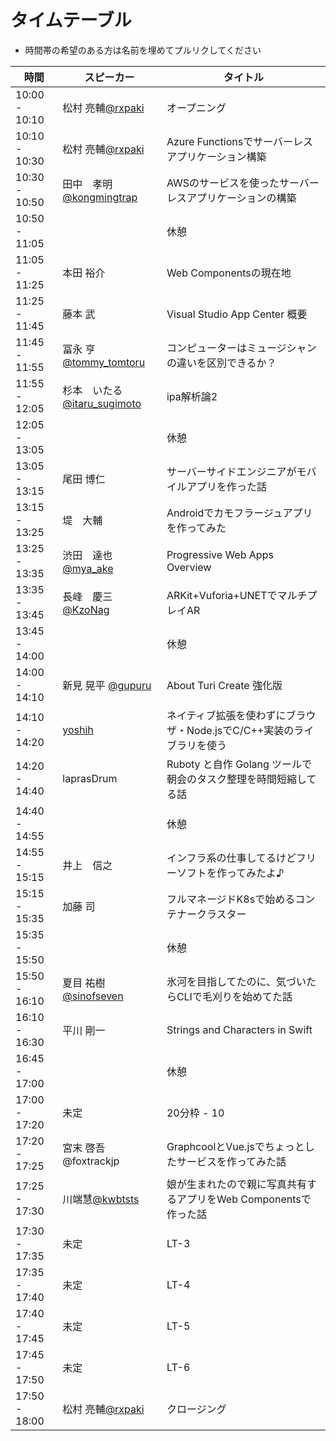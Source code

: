 # タイムテーブル
- 時間帯の希望のある方は名前を埋めてプルリクしてください

| 時間          | スピーカー | タイトル |
|---------------|--------------------|------------|
| 10:00 - 10:10 | 松村 亮輔[@rxpaki](https://twitter.com/rxpaki) | オープニング |
| 10:10 - 10:30 | 松村 亮輔[@rxpaki](https://twitter.com/rxpaki) | Azure Functionsでサーバーレスアプリケーション構築 |
| 10:30 - 10:50 | 田中　孝明[@kongmingtrap](https://twitter.com/kongmingtrap) | AWSのサービスを使ったサーバーレスアプリケーションの構築 |
| 10:50 - 11:05 |  | 休憩 |
| 11:05 - 11:25 | 本田 裕介 | Web Componentsの現在地 |
| 11:25 - 11:45 | 藤本 武 | Visual Studio App Center 概要 |
| 11:45 - 11:55 | 冨永 亨　[@tommy_tomtoru](https://twitter.com/tommy_tomtoru) | コンピューターはミュージシャンの違いを区別できるか？ |
| 11:55 - 12:05 | 杉本　いたる[@itaru_sugimoto](https://twitter.com/itaru_sugimoto) | ipa解析論2 |
| 12:05 - 13:05 |  | 休憩 |
| 13:05 - 13:15 | 尾田 博仁 | サーバーサイドエンジニアがモバイルアプリを作った話 |
| 13:15 - 13:25 | 堤　大輔 | Androidでカモフラージュアプリを作ってみた |
| 13:25 - 13:35 | 渋田　達也 [@mya_ake](https://twitter.com/mya_ake) | Progressive Web Apps Overview |
| 13:35 - 13:45 | 長峰　慶三 [@KzoNag](https://twitter.com/KzoNag) | ARKit+Vuforia+UNETでマルチプレイAR |
| 13:45 - 14:00 |  | 休憩 |
| 14:00 - 14:10 | 新見 晃平 [@gupuru](https://twitter.com/gupuru) | About Turi Create 強化版 |
| 14:10 - 14:20 | [yoshih](https://twitter.com/_yoshih_) | ネイティブ拡張を使わずにブラウザ・Node.jsでC/C++実装のライブラリを使う |
| 14:20 - 14:40 | laprasDrum | Ruboty と自作 Golang ツールで朝会のタスク整理を時間短縮してる話 |
| 14:40 - 14:55 |  | 休憩 |
| 14:55 - 15:15 | 井上　信之 | インフラ系の仕事してるけどフリーソフトを作ってみたよ♪ |
| 15:15 - 15:35 | 加藤 司 | フルマネージドK8sで始めるコンテナークラスター |
| 15:35 - 15:50 |  | 休憩 |
| 15:50 - 16:10 | 夏目 祐樹[@sinofseven](https://twitter.com/sinofseven) | 氷河を目指してたのに、気づいたらCLIで毛刈りを始めてた話 |
| 16:10 - 16:30 | 平川 剛一 | Strings and Characters in Swift |
| 16:45 - 17:00 |  | 休憩 |
| 17:00 - 17:20 | 未定 | 20分枠 - 10 |
| 17:20 - 17:25 | 宮末 啓吾@foxtrackjp | GraphcoolとVue.jsでちょっとしたサービスを作ってみた話 |
| 17:25 - 17:30 | 川端慧[@kwbtsts](https://twitter.com/kwbtsts) | 娘が生まれたので親に写真共有するアプリをWeb Componentsで作った話 |
| 17:30 - 17:35 | 未定 | LT-3 |
| 17:35 - 17:40 | 未定 | LT-4 |
| 17:40 - 17:45 | 未定 | LT-5 |
| 17:45 - 17:50 | 未定 | LT-6 |
| 17:50 - 18:00 | 松村 亮輔[@rxpaki](https://twitter.com/rxpaki) | クロージング |

